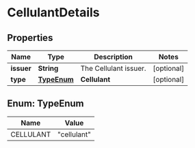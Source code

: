 

# CellulantDetails


## Properties

| Name | Type | Description | Notes |
|------------ | ------------- | ------------- | -------------|
|**issuer** | **String** | The Cellulant issuer. |  [optional] |
|**type** | [**TypeEnum**](#TypeEnum) | **Cellulant** |  [optional] |



## Enum: TypeEnum

| Name | Value |
|---- | -----|
| CELLULANT | &quot;cellulant&quot; |



